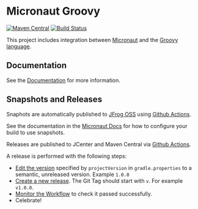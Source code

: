 # Micronaut Groovy

[![Maven Central](https://img.shields.io/maven-central/v/io.micronaut/micronaut-runtime-groovy.svg?label=Maven%20Central)](https://search.maven.org/search?q=g:%22io.micronaut%22%20AND%20a:%22micronaut-runtime-groovy%22)
[![Build Status](https://github.com/micronaut-projects/micronaut-groovy/workflows/Java%20CI/badge.svg)](https://github.com/micronaut-projects/micronaut-groovy/actions)

This project includes integration between [Micronaut](http://micronaut.io) and the [Groovy language](https://groovy-lang.org).

## Documentation

See the [Documentation](https://micronaut-projects.github.io/micronaut-groovy/latest/guide) for more information.

## Snapshots and Releases

Snaphots are automatically published to [JFrog OSS](https://oss.jfrog.org/artifactory/oss-snapshot-local/) using [Github Actions](https://github.com/micronaut-projects/micronaut-groovy/actions).

See the documentation in the [Micronaut Docs](https://docs.micronaut.io/latest/guide/index.html#usingsnapshots) for how to configure your build to use snapshots.

Releases are published to JCenter and Maven Central via [Github Actions](https://github.com/micronaut-projects/micronaut-groovy/actions).

A release is performed with the following steps:

* [Edit the version](https://github.com/micronaut-projects/micronaut-groovy/edit/master/gradle.properties) specified by `projectVersion` in `gradle.properties` to a semantic, unreleased version. Example `1.0.0`
* [Create a new release](https://github.com/micronaut-projects/micronaut-groovy/releases/new). The Git Tag should start with `v`. For example `v1.0.0`.
* [Monitor the Workflow](https://github.com/micronaut-projects/micronaut-groovy/actions?query=workflow%3ARelease) to check it passed successfully.
* Celebrate!
